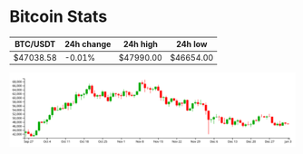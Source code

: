 # Bitcoin Stats

BTC/USDT|24h change|24h high|24h low|
|---|---|---|---|
|$47038.58|-0.01%|$47990.00|$46654.00|

<img src="./chart.svg">
